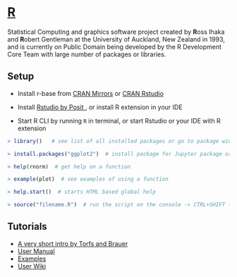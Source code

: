 # [R](https://www.r-project.org/)

Statistical Computing and graphics software project created by **R**oss Ihaka and **R**obert Gentleman at the University of Auckland, New Zealand in 1993, and is currently on Public Domain being developed by the R Development Core Team  with large number of packages or libraries.

## Setup

- Install r-base from [CRAN Mirrors](https://www.r-project.org/) or [CRAN Rstudio](https://cran.rstudio.com/)

- Install [Rstudio by Posit ](https://posit.co/), or install R extension in your IDE

- Start R CLI by running `R` in terminal, or start Rstudio or your IDE with R extension

```R
> library()   # see list of all installed packages or go to package window in RStudio, packages are stored in Comprehensive R Archive Network (CRAN) we can browse in the r-project CRAN website

> install.packages("ggplot2")  # install package for Jupyter package or use package window to install

> help(rnorm)  # get help on a function

> example(plot)  # see examples of using a function

> help.start()  # starts HTML based global help

> source("filename.R")  # run the script on the console -> CTRL+SHIFT + S in editor window,  CTRL + ENTER to run a line

```

## Tutorials

- [A very short intro by Torfs and Brauer](https://cran.r-project.org/doc/contrib/Torfs+Brauer-Short-R-Intro.pdf)
- [User Manual](http://cran.r-project.org/doc/manuals/R-intro.pdf)
- [Examples](http://zoonek2.free.fr/UNIX/48_R/all.html)
- [User Wiki](http://www.statmethods.net/)
